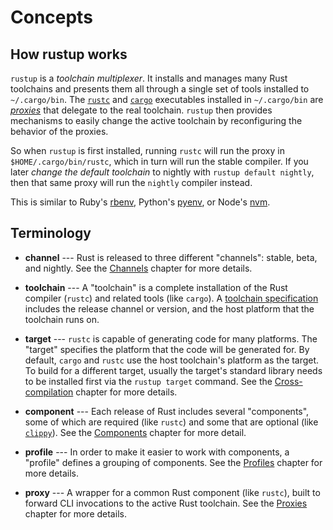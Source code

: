 # Concepts

## How rustup works

`rustup` is a *toolchain multiplexer*. It installs and manages many Rust
toolchains and presents them all through a single set of tools installed to
`~/.cargo/bin`. The [`rustc`] and [`cargo`] executables installed in
`~/.cargo/bin` are *[proxies]* that delegate to the real toolchain. `rustup`
then provides mechanisms to easily change the active toolchain by
reconfiguring the behavior of the proxies.

So when `rustup` is first installed, running `rustc` will run the proxy in
`$HOME/.cargo/bin/rustc`, which in turn will run the stable compiler. If you
later *change the default toolchain* to nightly with `rustup default nightly`,
then that same proxy will run the `nightly` compiler instead.

This is similar to Ruby's [rbenv], Python's [pyenv], or Node's [nvm].

[rbenv]: https://github.com/rbenv/rbenv
[pyenv]: https://github.com/yyuu/pyenv
[nvm]: https://github.com/creationix/nvm
[`rustc`]: https://doc.rust-lang.org/rustc/
[`cargo`]: https://doc.rust-lang.org/cargo/
[proxies]: proxies.md

## Terminology

* **channel** --- Rust is released to three different "channels": stable, beta,
  and nightly. See the [Channels] chapter for more details.

* **toolchain** --- A "toolchain" is a complete installation of the Rust
  compiler (`rustc`) and related tools (like `cargo`). A [toolchain
  specification] includes the release channel or version, and the host
  platform that the toolchain runs on.

* **target** --- `rustc` is capable of generating code for many platforms. The
  "target" specifies the platform that the code will be generated for. By
  default, `cargo` and `rustc` use the host toolchain's platform as the
  target. To build for a different target, usually the target's standard
  library needs to be installed first via the `rustup target` command. See the
  [Cross-compilation] chapter for more details.

* **component** --- Each release of Rust includes several "components", some of
  which are required (like `rustc`) and some that are optional (like
  [`clippy`]). See the [Components] chapter for more detail.

* **profile** --- In order to make it easier to work with components, a
  "profile" defines a grouping of components. See the [Profiles] chapter for
  more details.

* **proxy** ---  A wrapper for a common Rust component (like `rustc`), built to forward
  CLI invocations to the active Rust toolchain. See the [Proxies] chapter for more details.

[`clippy`]: https://github.com/rust-lang/rust-clippy
[components]: components.md
[cross-compilation]: ../cross-compilation.md
[profiles]: profiles.md
[toolchain specification]: toolchains.md
[channels]: channels.md
[proxies]: proxies.md
